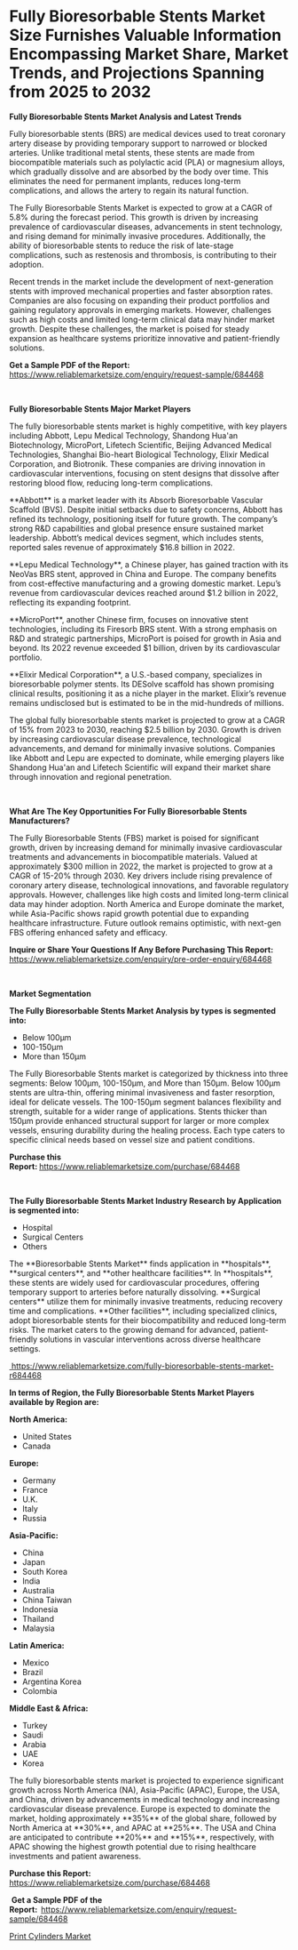 <p><h1>Fully Bioresorbable Stents Market Size Furnishes Valuable Information Encompassing Market Share, Market Trends, and Projections Spanning from 2025 to 2032</h1></p><p><strong>Fully Bioresorbable Stents Market Analysis and Latest Trends</strong></p>
<p><p>Fully bioresorbable stents (BRS) are medical devices used to treat coronary artery disease by providing temporary support to narrowed or blocked arteries. Unlike traditional metal stents, these stents are made from biocompatible materials such as polylactic acid (PLA) or magnesium alloys, which gradually dissolve and are absorbed by the body over time. This eliminates the need for permanent implants, reduces long-term complications, and allows the artery to regain its natural function.</p><p>The Fully Bioresorbable Stents Market is expected to grow at a CAGR of 5.8% during the forecast period. This growth is driven by increasing prevalence of cardiovascular diseases, advancements in stent technology, and rising demand for minimally invasive procedures. Additionally, the ability of bioresorbable stents to reduce the risk of late-stage complications, such as restenosis and thrombosis, is contributing to their adoption.</p><p>Recent trends in the market include the development of next-generation stents with improved mechanical properties and faster absorption rates. Companies are also focusing on expanding their product portfolios and gaining regulatory approvals in emerging markets. However, challenges such as high costs and limited long-term clinical data may hinder market growth. Despite these challenges, the market is poised for steady expansion as healthcare systems prioritize innovative and patient-friendly solutions.</p></p>
<p><strong>Get a Sample PDF of the Report:&nbsp;</strong> <a href="https://www.reliablemarketsize.com/enquiry/request-sample/684468?utm_campaign=1833&utm_medium=2&utm_source=Github&utm_content=ia&utm_term=20012025&utm_id=fully-bioresorbable-stents">https://www.reliablemarketsize.com/enquiry/request-sample/684468</a></p>
<p>&nbsp;</p>
<p><strong>Fully Bioresorbable Stents Major Market Players</strong></p>
<p><p>The fully bioresorbable stents market is highly competitive, with key players including Abbott, Lepu Medical Technology, Shandong Hua'an Biotechnology, MicroPort, Lifetech Scientific, Beijing Advanced Medical Technologies, Shanghai Bio-heart Biological Technology, Elixir Medical Corporation, and Biotronik. These companies are driving innovation in cardiovascular interventions, focusing on stent designs that dissolve after restoring blood flow, reducing long-term complications.</p><p>**Abbott** is a market leader with its Absorb Bioresorbable Vascular Scaffold (BVS). Despite initial setbacks due to safety concerns, Abbott has refined its technology, positioning itself for future growth. The company’s strong R&D capabilities and global presence ensure sustained market leadership. Abbott’s medical devices segment, which includes stents, reported sales revenue of approximately $16.8 billion in 2022.</p><p>**Lepu Medical Technology**, a Chinese player, has gained traction with its NeoVas BRS stent, approved in China and Europe. The company benefits from cost-effective manufacturing and a growing domestic market. Lepu’s revenue from cardiovascular devices reached around $1.2 billion in 2022, reflecting its expanding footprint.</p><p>**MicroPort**, another Chinese firm, focuses on innovative stent technologies, including its Firesorb BRS stent. With a strong emphasis on R&D and strategic partnerships, MicroPort is poised for growth in Asia and beyond. Its 2022 revenue exceeded $1 billion, driven by its cardiovascular portfolio.</p><p>**Elixir Medical Corporation**, a U.S.-based company, specializes in bioresorbable polymer stents. Its DESolve scaffold has shown promising clinical results, positioning it as a niche player in the market. Elixir’s revenue remains undisclosed but is estimated to be in the mid-hundreds of millions.</p><p>The global fully bioresorbable stents market is projected to grow at a CAGR of 15% from 2023 to 2030, reaching $2.5 billion by 2030. Growth is driven by increasing cardiovascular disease prevalence, technological advancements, and demand for minimally invasive solutions. Companies like Abbott and Lepu are expected to dominate, while emerging players like Shandong Hua'an and Lifetech Scientific will expand their market share through innovation and regional penetration.</p></p>
<p>&nbsp;</p>
<p><strong>What Are The Key Opportunities For Fully Bioresorbable Stents Manufacturers?</strong></p>
<p><p>The Fully Bioresorbable Stents (FBS) market is poised for significant growth, driven by increasing demand for minimally invasive cardiovascular treatments and advancements in biocompatible materials. Valued at approximately $300 million in 2022, the market is projected to grow at a CAGR of 15-20% through 2030. Key drivers include rising prevalence of coronary artery disease, technological innovations, and favorable regulatory approvals. However, challenges like high costs and limited long-term clinical data may hinder adoption. North America and Europe dominate the market, while Asia-Pacific shows rapid growth potential due to expanding healthcare infrastructure. Future outlook remains optimistic, with next-gen FBS offering enhanced safety and efficacy.</p></p>
<p><strong>Inquire or Share Your Questions If Any Before Purchasing This Report:</strong> <a href="https://www.reliablemarketsize.com/enquiry/pre-order-enquiry/684468?utm_campaign=1833&utm_medium=2&utm_source=Github&utm_content=ia&utm_term=20012025&utm_id=fully-bioresorbable-stents">https://www.reliablemarketsize.com/enquiry/pre-order-enquiry/684468</a></p>
<p>&nbsp;</p>
<p><strong>Market Segmentation</strong></p>
<p><strong>The Fully Bioresorbable Stents Market Analysis by types is segmented into:</strong></p>
<p><ul><li>Below 100μm</li><li>100-150μm</li><li>More than 150μm</li></ul></p>
<p><p>The Fully Bioresorbable Stents market is categorized by thickness into three segments: Below 100μm, 100-150μm, and More than 150μm. Below 100μm stents are ultra-thin, offering minimal invasiveness and faster resorption, ideal for delicate vessels. The 100-150μm segment balances flexibility and strength, suitable for a wider range of applications. Stents thicker than 150μm provide enhanced structural support for larger or more complex vessels, ensuring durability during the healing process. Each type caters to specific clinical needs based on vessel size and patient conditions.</p></p>
<p><strong>Purchase this Report:&nbsp;</strong><a href="https://www.reliablemarketsize.com/purchase/684468?utm_campaign=1833&utm_medium=2&utm_source=Github&utm_content=ia&utm_term=20012025&utm_id=fully-bioresorbable-stents">https://www.reliablemarketsize.com/purchase/684468</a></p>
<p>&nbsp;</p>
<p><strong>The Fully Bioresorbable Stents Market Industry Research by Application is segmented into:</strong></p>
<p><ul><li>Hospital</li><li>Surgical Centers</li><li>Others</li></ul></p>
<p><p>The **Bioresorbable Stents Market** finds application in **hospitals**, **surgical centers**, and **other healthcare facilities**. In **hospitals**, these stents are widely used for cardiovascular procedures, offering temporary support to arteries before naturally dissolving. **Surgical centers** utilize them for minimally invasive treatments, reducing recovery time and complications. **Other facilities**, including specialized clinics, adopt bioresorbable stents for their biocompatibility and reduced long-term risks. The market caters to the growing demand for advanced, patient-friendly solutions in vascular interventions across diverse healthcare settings.</p></p>
<p><a href="https://www.reliablemarketsize.com/fully-bioresorbable-stents-market-r684468?utm_campaign=1833&utm_medium=2&utm_source=Github&utm_content=ia&utm_term=20012025&utm_id=fully-bioresorbable-stents">&nbsp;https://www.reliablemarketsize.com/fully-bioresorbable-stents-market-r684468</a></p>
<p><strong>In terms of Region, the Fully Bioresorbable Stents Market Players available by Region are:</strong></p>
<p>
    <p> <strong> North America: </strong>
        <ul>
            <li>United States</li>
            <li>Canada</li>
        </ul>
        </p> 
    <p> <strong> Europe: </strong>
        <ul>
            <li>Germany</li>
            <li>France</li>
            <li>U.K.</li>
            <li>Italy</li>
            <li>Russia</li>
        </ul>
        </p> 
    <p> <strong> Asia-Pacific: </strong>
        <ul>
            <li>China</li>
            <li>Japan</li>
            <li>South Korea</li>
            <li>India</li>
            <li>Australia</li>
            <li>China Taiwan</li>
            <li>Indonesia</li>
            <li>Thailand</li>
            <li>Malaysia</li>
        </ul>
        </p> 
    <p> <strong> Latin America: </strong>
        <ul>
            <li>Mexico</li>
            <li>Brazil</li>
            <li>Argentina Korea</li>
            <li>Colombia</li>
        </ul>
        </p> 
    <p> <strong> Middle East & Africa: </strong>
        <ul>
            <li>Turkey</li>
            <li>Saudi</li>
            <li>Arabia</li>
            <li>UAE</li>
            <li>Korea</li>
        </ul>
    </p>
    </p>
<p><p>The fully bioresorbable stents market is projected to experience significant growth across North America (NA), Asia-Pacific (APAC), Europe, the USA, and China, driven by advancements in medical technology and increasing cardiovascular disease prevalence. Europe is expected to dominate the market, holding approximately **35%** of the global share, followed by North America at **30%**, and APAC at **25%**. The USA and China are anticipated to contribute **20%** and **15%**, respectively, with APAC showing the highest growth potential due to rising healthcare investments and patient awareness.</p></p>
<p><strong>Purchase this Report: </strong><a href="https://www.reliablemarketsize.com/purchase/684468?utm_campaign=1833&utm_medium=2&utm_source=Github&utm_content=ia&utm_term=20012025&utm_id=fully-bioresorbable-stents">https://www.reliablemarketsize.com/purchase/684468</a></p>
<p>&nbsp;<strong>Get a Sample PDF of the Report:&nbsp;&nbsp;</strong><a href="https://www.reliablemarketsize.com/enquiry/request-sample/684468?utm_campaign=1833&utm_medium=2&utm_source=Github&utm_content=ia&utm_term=20012025&utm_id=fully-bioresorbable-stents">https://www.reliablemarketsize.com/enquiry/request-sample/684468</a></p>
<p><strong></strong></p>
<p><p><a href="https://github.com/FassouRP/Market-Research-Report-List-6/blob/main/print-cylinders-market.md?utm_campaign=1833&utm_medium=2&utm_source=Github&utm_content=ia&utm_term=20012025&utm_id=fully-bioresorbable-stents">Print Cylinders Market</a></p></p>